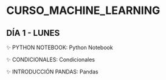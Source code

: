 # CURSO_MACHINE_LEARNING
## DÍA 1 - LUNES
✨ PYTHON NOTEBOOK: Python Notebook 

✨ CONDICIONALES: Condicionales

✨ INTRODUCCIÓN PANDAS: Pandas
